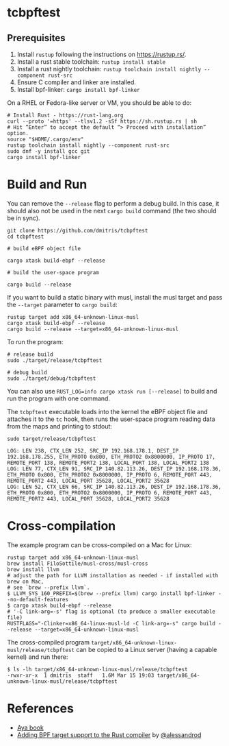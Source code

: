 # tcbpftest

## Prerequisites

1. Install `rustup` following the instructions on https://rustup.rs/.
2. Install a rust stable toolchain: `rustup install stable`
3. Install a rust nightly toolchain: `rustup toolchain install nightly --component rust-src`
4. Ensure C compiler and linker are installed.
5. Install bpf-linker: `cargo install bpf-linker`

On a RHEL or Fedora-like server or VM, you should be able to do:
```
# Install Rust - https://rust-lang.org
curl --proto '=https' --tlsv1.2 -sSf https://sh.rustup.rs | sh
# Hit “Enter” to accept the default “> Proceed with installation” option.
source "$HOME/.cargo/env"
rustup toolchain install nightly --component rust-src
sudo dnf -y install gcc git
cargo install bpf-linker
```

# Build and Run
You can remove the `--release` flag to perform a debug build. In this case,
it should also not be used in the next `cargo build` command (the two should
be in sync).
```
git clone https://github.com/dmitris/tcbpftest
cd tcbpftest

# build eBPF object file

cargo xtask build-ebpf --release

# build the user-space program

cargo build --release
```

If you want to build a static binary with musl, install the musl target and pass the `--target` parameter to `cargo build`:
```
rustup target add x86_64-unknown-linux-musl
cargo xtask build-ebpf --release
cargo build --release --target=x86_64-unknown-linux-musl
```

To run the program:
```
# release build
sudo ./target/release/tcbpftest

# debug build
sudo ./target/debug/tcbpftest
```

You can also use `RUST_LOG=info cargo xtask run [--release]` to build and run the program with one command.

The `tcbpftest` executable loads into the kernel the eBPF object file and attaches it to the `tc` hook,
then runs the user-space program reading data from the maps and printing to stdout:
```
sudo target/release/tcbpftest

LOG: LEN 238, CTX_LEN 252, SRC_IP 192.168.178.1, DEST_IP 192.168.178.255, ETH_PROTO 0x800, ETH_PROTO2 0x8000000, IP_PROTO 17, REMOTE_PORT 138, REMOTE_PORT2 138, LOCAL_PORT 138, LOCAL_PORT2 138
LOG: LEN 77, CTX_LEN 91, SRC_IP 140.82.113.26, DEST_IP 192.168.178.36, ETH_PROTO 0x800, ETH_PROTO2 0x8000000, IP_PROTO 6, REMOTE_PORT 443, REMOTE_PORT2 443, LOCAL_PORT 35628, LOCAL_PORT2 35628
LOG: LEN 52, CTX_LEN 66, SRC_IP 140.82.113.26, DEST_IP 192.168.178.36, ETH_PROTO 0x800, ETH_PROTO2 0x8000000, IP_PROTO 6, REMOTE_PORT 443, REMOTE_PORT2 443, LOCAL_PORT 35628, LOCAL_PORT2 35628

```

# Cross-compilation
The example program can be cross-compiled on a Mac for Linux:
```
rustup target add x86_64-unknown-linux-musl
brew install FiloSottile/musl-cross/musl-cross
brew install llvm
# adjust the path for LLVM installation as needed - if installed with brew on Mac,
# see `brew --prefix llvm`.
$ LLVM_SYS_160_PREFIX=$(brew --prefix llvm) cargo install bpf-linker --no-default-features
$ cargo xtask build-ebpf --release
# '-C link-arg=-s' flag is optional (to produce a smaller executable file)
RUSTFLAGS="-Clinker=x86_64-linux-musl-ld -C link-arg=-s" cargo build --release --target=x86_64-unknown-linux-musl

```
The cross-compiled program `target/x86_64-unknown-linux-musl/release/tcbpftest` can be copied to a Linux server (having a capable kernel) and run there:
```
$ ls -lh target/x86_64-unknown-linux-musl/release/tcbpftest
-rwxr-xr-x  1 dmitris  staff   1.6M Mar 15 19:03 target/x86_64-unknown-linux-musl/release/tcbpftest
```

# References
* [Aya book](https://aya-rs.github.io/book/)
* [Adding BPF target support to the Rust compiler](https://confused.ai/posts/rust-bpf-target) by [@alessandrod](https://github.com/alessandrod)
